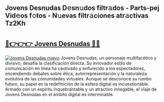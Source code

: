 ## Jovens Desnudas D𝚎sn𝚞dos filtr𝚊dos - Parts-pej Vid𝚎os f𝚘tos - N𝚞evas filtr𝚊ciones atr𝚊ctivas Tz2Kh

# <h2><a href="http://mb41tk.tromn.icu/?c=Jovens+Desnudas">🔗👉👉👉 Jovens Desnudas 🔗🔗</a></h2>

[![Jovens Desnudas nuevo](https://i.imgur.com/pEAQMta.gif)](http://mb41tk.tromn.icu/?c=Jovens+Desnudas)
Jovens Desnudas, un personaje multifacético y divisivo, desafía la clasificación directa. Su innovador estilo de comunicación en línea ha cautivado y enfurecido a los espectadores, encendiendo debates sobre ética, autorrepresentación y la naturaleza evolutiva de las comunidades virtuales. Aunque se desconoce su rumbo futuro, su papel en la redefinición de la esfera digital es incuestionable. Armado con un espíritu inquebrantable y un atractivo innegable, el viaje de Jovens Desnudas en el ámbito digital es interminable.
